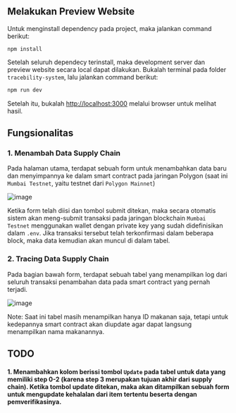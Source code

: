 ## Melakukan Preview Website

Untuk menginstall dependency pada project, maka jalankan command berikut:
```
npm install
```

Setelah seluruh dependecy terinstall, maka development server dan preview website secara local dapat dilakukan. Bukalah terminal pada folder `tracebility-system`, lalu jalankan command berikut:

```bash
npm run dev
```

Setelah itu, bukalah [http://localhost:3000](http://localhost:3000) melalui browser untuk melihat hasil.

## Fungsionalitas
### 1. Menambah Data Supply Chain
Pada halaman utama, terdapat sebuah form untuk menambahkan data baru dan menyimpannya ke dalam smart contract pada jaringan Polygon (saat ini `Mumbai Testnet`, yaitu testnet dari `Polygon Mainnet`)

![image](https://user-images.githubusercontent.com/81855912/157589350-548e70f8-7c96-431b-8e25-f5336c5999fc.png)

Ketika form telah diisi dan tombol submit ditekan, maka secara otomatis sistem akan meng-submit transaksi pada jaringan blockchain `Mumbai Testnet` menggunakan wallet dengan private key yang sudah didefinisikan dalam `.env`. Jika transaksi tersebut telah terkonfirmasi dalam beberapa block, maka data kemudian akan muncul di dalam tabel.

### 2. Tracing Data Supply Chain
Pada bagian bawah form, terdapat sebuah tabel yang menampilkan log dari seluruh transaksi penambahan data pada smart contract yang pernah terjadi.

![image](https://user-images.githubusercontent.com/81855912/157590077-207238cd-44ea-416b-92a9-7ca6fe5d0db1.png)

Note: Saat ini tabel masih menampilkan hanya ID makanan saja, tetapi untuk kedepannya smart contract akan diupdate agar dapat langsung menampilkan nama makanannya.

## TODO
#### 1. Menambahkan kolom berissi tombol `Update` pada tabel untuk data yang memiliki step 0-2 (karena step 3 merupakan tujuan akhir dari supply chain). Ketika tombol update ditekan, maka akan ditampilkan sebuah form untuk mengupdate kehalalan dari item tertentu beserta dengan pemverifikasinya.

